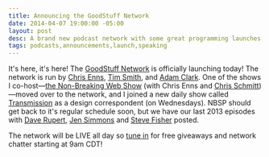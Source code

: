 ```yaml
---
title: Announcing the GoodStuff Network
date: 2014-04-07 19:00:00 -05:00
layout: post
desc: A brand new podcast network with some great programming launches today!
tags: podcasts,announcements,launch,speaking
---
```


It's here, it's here! The [GoodStuff Network](http://goodstuff.fm/) is officially launching today! The network is run by [Chris Enns](https://twitter.com/iChris), [Tim Smith](https://twitter.com/ttimsmith), and [Adam Clark](https://twitter.com/avclark). One of the shows I co-host—[the Non-Breaking Web Show](http://goodstuff.fm/nbsp) (with Chris Enns and [Chris Schmitt](http://www.twitter.com/teleject))—moved over to the network, and I joined a new daily show called [Transmission](http://goodstuff.fm/transmission) as a design correspondent (on Wednesdays). NBSP should get back to it's regular schedule soon, but we have our last 2013 episodes with [Dave Rupert](http://goodstuff.fm/nbsp/45), [Jen Simmons](http://goodstuff.fm/nbsp/46) and [Steve Fisher](http://goodstuff.fm/nbsp/47) posted.

The network will be LIVE all day so [tune in](http://goodstuff.fm/live) for free giveaways and network chatter starting at 9am CDT!



